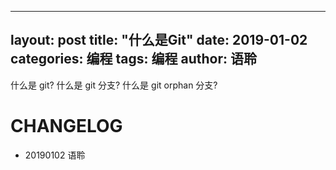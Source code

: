 
---
layout: post
title:  "什么是Git"
date:   2019-01-02
categories: 编程
tags: 编程
author: 语聆
---









什么是 git?
什么是 git 分支?
什么是 git orphan 分支?



# CHANGELOG
- 20190102 语聆
